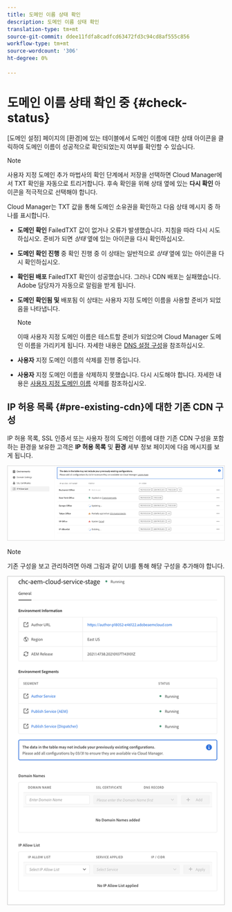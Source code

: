 ```yaml
---
title: 도메인 이름 상태 확인
description: 도메인 이름 상태 확인
translation-type: tm+mt
source-git-commit: ddee11fdfa8cadfcd63472fd3c94cd8af555c856
workflow-type: tm+mt
source-wordcount: '306'
ht-degree: 0%

---
```



# 도메인 이름 상태 확인 중 {#check-status}

[도메인 설정] 페이지의 [환경]에 있는 테이블에서 도메인 이름에 대한 상태 아이콘을 클릭하여 도메인 이름이 성공적으로 확인되었는지 여부를 확인할 수 있습니다.

>[!NOTE]
>사용자 지정 도메인 추가 마법사의 확인 단계에서 저장을 선택하면 Cloud Manager에서 TXT 확인을 자동으로 트리거합니다. 후속 확인을 위해 상태 옆에 있는 **다시 확인** 아이콘을 적극적으로 선택해야 합니다.

Cloud Manager는 TXT 값을 통해 도메인 소유권을 확인하고 다음 상태 메시지 중 하나를 표시합니다.

* **도메인 확인**
FailedTXT 값이 없거나 오류가 발생했습니다. 지침을 따라 다시 시도하십시오. 준비가 되면 
*상태* 옆에 있는 아이콘을 다시 확인하십시오.

* **도메인 확인 진행**
중 확인 진행 중 이 상태는 일반적으로 
*상태* 옆에 있는 아이콘을 다시 확인하십시오.

* **확인된 배포**
FailedTXT 확인이 성공했습니다. 그러나 CDN 배포는 실패했습니다. Adobe 담당자가 자동으로 알림을 받게 됩니다.

* **도메인 확인됨 및**
배포됨 이 상태는 사용자 지정 도메인 이름을 사용할 준비가 되었음을 나타냅니다.
   >[!NOTE]
   >이때 사용자 지정 도메인 이름은 테스트할 준비가 되었으며 Cloud Manager 도메인 이름을 가리키게 됩니다. 자세한 내용은 [DNS 설정 구성](/help/implementing/cloud-manager/custom-domain-names/configure-dns-settings.md)을 참조하십시오.

* **사용자**
지정 도메인 이름의 삭제를 진행 중입니다.

* **사용자**
지정 도메인 이름을 삭제하지 못했습니다. 다시 시도해야 합니다. 자세한 내용은 [사용자 지정 도메인 이름](/help/implementing/cloud-manager/custom-domain-names/delete-custom-domain-name.md) 삭제를 참조하십시오.


## IP 허용 목록 {#pre-existing-cdn}에 대한 기존 CDN 구성

IP 허용 목록, SSL 인증서 또는 사용자 정의 도메인 이름에 대한 기존 CDN 구성을 포함하는 환경을 보유한 고객은 **IP 허용 목록** 및 **환경** 세부 정보 페이지에 다음 메시지를 보게 됩니다.

![](/help/implementing/cloud-manager/assets/ip-allow-list-1.png)

>[!NOTE]
>기존 구성을 보고 관리하려면 아래 그림과 같이 UI를 통해 해당 구성을 추가해야 합니다.

![](/help/implementing/cloud-manager/assets/ip-allow-list-2.png)

